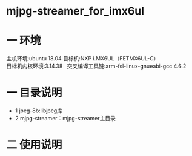 # mjpg-streamer_for_imx6ul

# 一 环境  
主机环境:ubuntu 18.04
目标机:NXP i.MX6UL（FETMX6UL-C）  
目标机内核环境:3.14.38  
交叉编译工具链:arm-fsl-linux-gnueabi-gcc 4.6.2  

# 一 目录说明  
* 1 jpeg-8b:libjpeg库  
* 2 mjpg-streamer：mjpg-streamer主目录  

# 二 使用说明

